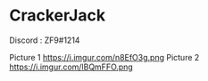 # CrackerJack

Discord : ZF9#1214

Picture 1 https://i.imgur.com/n8EfO3g.png
Picture 2 https://i.imgur.com/lBQmFFO.png
